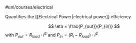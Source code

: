 #uni/courses/electrical 

Quantifies the [[Electrical Power|electrical power]] efficiency

$$
\eta = \frac{P_{out}}{P_{in}}
$$
with $P_{out} = R_{load} \cdot I^{2}$ and $P_{in} = (R_{i} - R_{load}) \cdot I^{2}$